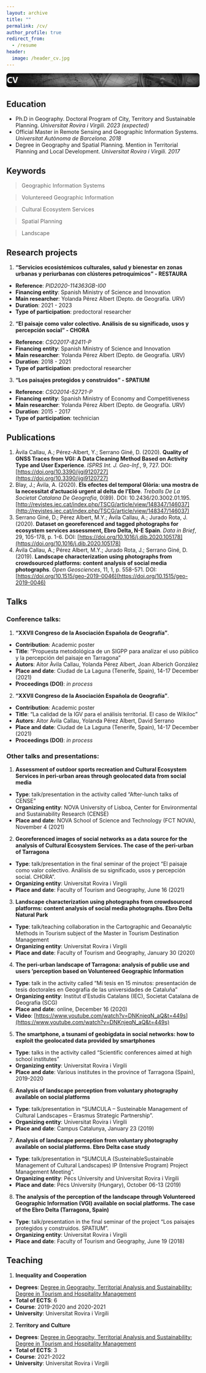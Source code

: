 ```yaml
---
layout: archive
title: ""
permalink: /cv/
author_profile: true
redirect_from:
  - /resume
header:
  image: /header_cv.jpg
---
```



![cv](/images/cv.png)

## Education

- Ph.D in Geography. Doctoral Program of City, Territory and Sustainable Planning. _Universitat Rovira i Virgili. 2023 (expected)_
- Official Master in Remote Sensing and Geographic Information Systems. _Universitat Autònoma de Barcelona. 2018_
- Degree in Geography and Spatial Planning. Mention in Territorial Planning and Local Development. _Universitat Rovira i Virgili. 2017_
  
## Keywords

> Geographic Information Systems
 
> Voluntereed Geographic Information

> Cultural Ecosystem Services

> Spatial Planning

> Landscape

## Research projects

1. __“Servicios ecosistémicos culturales, salud y bienestar en zonas urbanas y periurbanas con clústeres petroquímicos” - RESTAURA__
- __Reference__: _PID2020-114363GB-I00_
- __Financing entity__: Spanish Ministry of Science and Innovation
- __Main researcher__: Yolanda Pérez Albert (Depto. de Geografía. URV)
- __Duration__: 2021 - 2023
- __Type of participation__: predoctoral researcher

2. __“El paisaje como valor colectivo. Análisis de su significado, usos y percepción social” - CHORA__
- __Reference__: _CSO2017-82411-P_
- __Financing entity__: Spanish Ministry of Science and Innovation
- __Main researcher__: Yolanda Pérez Albert (Depto. de Geografía. URV)
- __Duration__: 2018 - 2021
- __Type of participation__: predoctoral researcher

3. __“Los paisajes protegidos y construidos” - SPATIUM__
- __Reference__: _CSO2014-52721-P_
- __Financing entity__: Spanish Ministry of Economy and Competitiveness
- __Main researcher__: Yolanda Pérez Albert (Depto. de Geografía. URV)
- __Duration__: 2015 - 2017
- __Type of participation__: technician

## Publications

1. Àvila Callau, A.; Pérez-Albert, Y.; Serrano Giné, D. (2020). __Quality of GNSS Traces from VGI: A Data Cleaning Method Based on Activity Type and User Experience__. _ISPRS Int. J. Geo-Inf._, 9, 727. DOI: [https://doi.org/10.3390/ijgi9120727](https://doi.org/10.3390/ijgi9120727)
2. Blay, J.; Àvila, A. (2020). __Els efectes del temporal Glòria: una mostra de la necessitat d’actuació urgent al delta de l’Ebre__. _Treballs De La Societat Catalana De Geografia_, 0(89). DOI: 10.2436/20.3002.01.195. [http://revistes.iec.cat/index.php/TSCG/article/view/148347/146037](http://revistes.iec.cat/index.php/TSCG/article/view/148347/146037)
3. Serrano Giné, D.; Pérez Albert, M.Y.; Àvila Callau, A.; Jurado Rota, J. (2020). __Dataset on georeferenced and tagged photographs for ecosystem services assessment, Ebro Delta, N-E Spain__. _Data in Brief_, 29, 105-178, p. 1-6. DOI: [https://doi.org/10.1016/j.dib.2020.105178](https://doi.org/10.1016/j.dib.2020.105178) 
4. Àvila Callau, A.; Pérez Albert, M.Y.; Jurado Rota, J.; Serrano Giné, D. (2019). __Landscape characterization using photographs from crowdsourced platforms: content analysis of social media photographs__. _Open Geosciences_, 11, 1, p. 558-571. DOI: [https://doi.org/10.1515/geo-2019-0046](https://doi.org/10.1515/geo-2019-0046)
  
## Talks

### Conference talks:

1. __“XXVII Congreso de la Asociación Española de Geografía”__.
- __Contribution__: Academic poster
- __Title__: “Propuesta metodológica de un SIGPP para analizar el uso público y la percepción del paisaje en Tarragona”
- __Autors__: Aitor Àvila Callau, Yolanda Pérez Albert, Joan Alberich González
- __Place and date__: Ciudad de La Laguna (Tenerife, Spain), 14-17 December (2021)
- __Proceedings (DOI)__: _in process_


2. __“XXVII Congreso de la Asociación Española de Geografía”__.
- __Contribution__: Academic poster
- __Title__: “La calidad de la IGV para el análisis territorial. El caso de Wikiloc”
- __Autors__: Aitor Àvila Callau, Yolanda Pérez Albert, David Serrano
- __Place and date__: Ciudad de La Laguna (Tenerife, Spain), 14-17 December (2021)
- __Proceedings (DOI)__: _in process_

### Other talks and presentations:

1. __Assessment of outdoor sports recreation and Cultural Ecosystem Services in peri-urban areas through geolocated data from social media__
- __Type__: talk/presentation in the activity called “After-lunch talks of CENSE”
- __Organizing entity__: NOVA University of Lisboa, Center for Environmental and Sustainability Research (CENSE) 
- __Place and date__: NOVA School of Science and Technology (FCT NOVA), November 4 (2021)

2. __Georeferenced images of social networks as a data source for the analysis of Cultural Ecosystem Services. The case of the peri-urban of Tarragona__
- __Type__: talk/presentation in the final seminar of the project “El paisaje como valor colectivo. Análisis de su significado, usos y percepción social. CHORA”.
- __Organizing entity__: Universitat Rovira i Virgili
- __Place and date__: Faculty of Tourism and Geography, June 16 (2021)

3. __Landscape characterization using photographs from crowdsourced platforms: content analysis of social media photographs. Ebro Delta Natural Park__
- __Type__: talk/teaching collaboration in the Cartographic and Geoanalytic Methods in Tourism subject of the Master in Tourism Destination Management
- __Organizing entity__: Universitat Rovira i Virgili
- __Place and date__: Faculty of Tourism and Geography, January 30 (2020)

4. __The peri-urban landscape of Tarragona: analysis of public use and users ’perception based on Voluntereed Geographic Information__
- __Type__: talk in the activity called “Mi tesis en 15 minutos: presentación de tesis doctorales en Geografía de las universidades de Cataluña”
- __Organizing entity__: Institut d’Estudis Catalans (IEC), Societat Catalana de Geografia (SCG)
- __Place and date__: online, December 16 (2020)
- __Video__: [https://www.youtube.com/watch?v=DNKnjeqN_aQ&t=449s](https://www.youtube.com/watch?v=DNKnjeqN_aQ&t=449s)

5. __The smartphone, a tsunami of geobigdata in social networks: how to exploit the geolocated data provided by smartphones__
- __Type__: talks in the activity called “Scientific conferences aimed at high school institutes”
- __Organizing entity__: Universitat Rovira i Virgili
- __Place and date__: Various institutes in the province of Tarragona (Spain), 2019-2020

6. __Analysis of landscape perception from voluntary photography available on social platforms__
- __Type__: talk/presentation in “SUMCULA – Susteinable Management of Cultural Landscapes – Erasmus Strategic Partnership”.
- __Organizing entity__: Universitat Rovira i Virgili
- __Place and date__: Campus Catalunya, January 23 (2019)

7. __Analysis of landscape perception from voluntary photography available on social platforms. Ebro Delta case study__
- __Type__: talk/presentation in “SUMCULA (SusteinableSustainable Management of Cultural Landscapes) IP (Intensive Program) Project Management Meeting”.
- __Organizing entity__: Pécs University and Universitat Rovira i Virgili
- __Place and date__: Pécs University (Hungary), October 06-13 (2019)

8. __The analysis of the perception of the landscape through Voluntereed Geographic Information (VGI) available on social platforms. The case of the Ebro Delta (Tarragona, Spain)__
- __Type__: talk/presentation in the final seminar of the project “Los paisajes protegidos y construidos. SPATIUM”.
- __Organizing entity__: Universitat Rovira i Virgili
- __Place and date__: Faculty of Tourism and Geography, June 19 (2018)
  
## Teaching

1. __Inequality and Cooperation__
- __Degrees__: [Degree in Geography, Territorial Analysis and Sustainability](https://www.urv.cat/es/estudios/grados/oferta/graudegeografia/); [Degree in Tourism and Hospitality Management](https://www.urv.cat/es/estudios/grados/oferta/graudeturisme/)
- __Total of ECTS__: 6
- __Course__: 2019-2020 and 2020-2021
- __University__: Universitat Rovira i Virgili

2. __Territory and Culture__
- __Degrees__: [Degree in Geography, Territorial Analysis and Sustainability](https://www.urv.cat/es/estudios/grados/oferta/graudegeografia/); [Degree in Tourism and Hospitality Management](https://www.urv.cat/es/estudios/grados/oferta/graudeturisme/)
- __Total of ECTS__: 3
- __Course__: 2021-2022
- __University__: Universitat Rovira i Virgili

